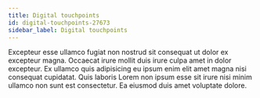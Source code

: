 ```yaml
---
title: Digital touchpoints
id: digital-touchpoints-27673
sidebar_label: Digital touchpoints
---
```


Excepteur esse ullamco fugiat non nostrud sit consequat ut dolor ex excepteur magna. Occaecat irure mollit duis irure culpa amet in dolor excepteur. Ex ullamco quis adipisicing eu ipsum enim elit amet magna nisi consequat cupidatat. Quis laboris Lorem non ipsum esse sit irure nisi minim ullamco non sunt est consectetur. Ea eiusmod duis amet voluptate dolore.

